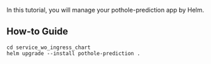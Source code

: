 In this tutorial, you will manage your pothole-prediction app by Helm.

## How-to Guide
```shell
cd service_wo_ingress_chart
helm upgrade --install pothole-prediction .
```
